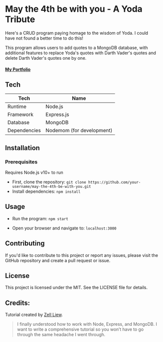 # May the 4th be with you - A Yoda Tribute

 Here's a CRUD program paying homage to the wisdom of Yoda. I could have not found a better time to do this!
 
 This program allows users to add quotes to a MongoDB database, with additional features to replace Yoda's quotes with Darth Vader's quotes and delete Darth Vader's quotes one by one.

 #### [My Portfolio](https://a-then.github.io/AThenPortfolio-2023/)

## Tech

| Tech  | Name |
| ------ | ------ |
| Runtime | Node.js |
| Framework | Express.js |
| Database | MongoDB |
| Dependencies | Nodemom (for development) |

## Installation

### Prerequisites
Requires Node.js v10+ to run

- First, clone the repository:
```git clone https://github.com/your-username/may-the-4th-be-with-you.git```
- Install dependencies:
```npm install```

## Usage
- Run the program:
```npm start```

- Open your browser and navigate to:
```localhost:3000```

## Contributing
If you'd like to contribute to this project or report any issues, please visit the GitHub repository and create a pull request or issue.

## License
This project is licensed under the MIT. See the LICENSE file for details.




## Credits:

Tutorial created by [Zell Liew](https://zellwk.com/blog/crud-express-mongodb/).

> I finally understood how to work with Node, 
> Express, and MongoDB. I want to write a 
> comprehensive tutorial so you won’t have to go 
> through the same headache I went through.